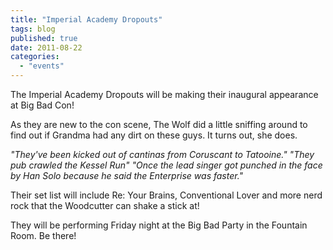 ```yaml
---
title: "Imperial Academy Dropouts"
tags: blog
published: true
date: 2011-08-22
categories: 
  - "events"
---
```


The Imperial Academy Dropouts will be making their inaugural appearance at Big Bad Con!

As they are new to the con scene, The Wolf did a little sniffing around to find out if Grandma had any dirt on these guys. It turns out, she does.

_"They've been kicked out of cantinas from Coruscant to Tatooine." "They pub crawled the Kessel Run" "Once the lead singer got punched in the face by Han Solo because he said the Enterprise was faster."_

Their set list will include Re: Your Brains, Conventional Lover and more nerd rock that the Woodcutter can shake a stick at!

They will be performing Friday night at the Big Bad Party in the Fountain Room. Be there!
